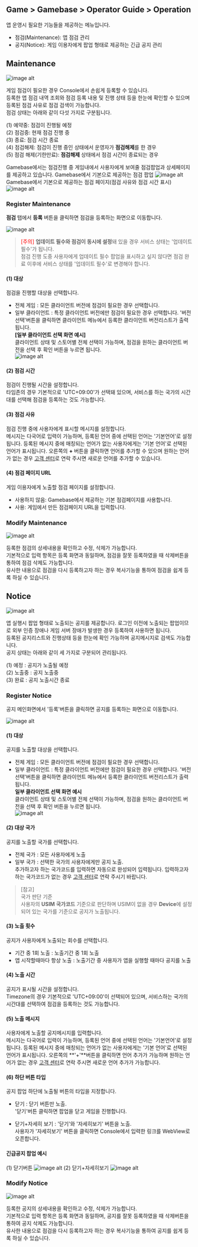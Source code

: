 ﻿## Game > Gamebase > Operator Guide > Operation

앱 운영시 필요한 기능들을 제공하는 메뉴입니다. <br/>

* 점검(Maintenance): 앱 점검 관리
* 공지(Notice): 게임 이용자에게 팝업 형태로 제공하는 긴급 공지 관리

## Maintenance


![image alt](http://static.toastoven.net/prod_gamebase/Operators_Guide/Console_Maintenance1_1.1.png)

게임 점검이 필요한 경우 Console에서 손쉽게 등록할 수 있습니다.<br/>
등록한 앱 점검 내역 조회와 점검 등록 내용 및 진행 상태 등을 한눈에 확인할 수 있으며 등록된 점검 사유로 점검 검색이 가능합니다.<br />
점검 상태는 아래와 같이 다섯 가지로 구분됩니다.<br />

(1) 예약중: 점검이 진행될 예정<br />
(2) 점검중: 현재 점검 진행 중<br />
(3) 종료: 점검 시간 종료<br />
(4) 점검해제: 점검이 진행 중인 상태에서 운영자가 **점검해제**를 한 경우<br />
(5) 점검 해제(기한만료): **점검해제** 상태에서 점검 시간이 종료되는 경우<br />

Gamebase에서는 점검진행 중 게임내에서 사용자에게 보여줄 점검팝업과 상세페이지를 제공하고 있습니다.
Gamebase에서 기본으로 제공하는 점검 팝업
![image alt](http://static.toastoven.net/prod_gamebase/Operators_Guide/Console_Maintenance_popup_1.0.png)
Gamebase에서 기본으로 제공하는 점검 페이지(점검 사유와 점검 시간 표시)
![image alt](http://static.toastoven.net/prod_gamebase/Operators_Guide/Console_Maintenance_webview_1.1.png)


### Register Maintenance

**점검** 탭에서 **등록** 버튼을 클릭하면 점검을 등록하는 화면으로 이동합니다.<br />

![image alt](http://static.toastoven.net/prod_gamebase/Operators_Guide/Console_Maintenance2_1.3.png)

>  <font color="red">[주의] </font>**업데이트 필수와 점검이 동시에 설정**돼 있을 경우 서비스 상태는 '업데이트 필수'가 됩니다.<br/>
>  점검 진행 도중 사용자에게 업데이트 필수 팝업을 표시하고 싶지 않다면 점검 완료 이후에 서비스 상태를 '업데이트 필수'로 변경해야 합니다.<br/>

#### (1) 대상
점검을 진행할 대상을 선택합니다.<br />

- 전체 게임 : 모든 클라이언트 버전에 점검이 필요한 경우 선택합니다.
- 일부 클라이언트 : 특정 클라이언트 버전에만 점검이 필요한 경우 선택합니다. '버전 선택'버튼을 클릭하면 클라이언트 메뉴에서 등록한 클라이언트 버전리스트가 출력됩니다.<br/>
  **[일부 클라이언트 선택 화면 예시]**<br/>
  클라이언트 상태 및 스토어별 전체 선택이 가능하며, 점검을 원하는 클라이언트 버전을 선택 후 확인 버튼을 누르면 됩니다.<br/>
  ![image alt](http://static.toastoven.net/prod_gamebase/Operators_Guide/Console_Maintenance4_1.3.png)


#### (2) 점검 시간
점검이 진행될 시간을 설정합니다.<br />
타임존의 경우 기본적으로 'UTC+09:00'가 선택돼 있으며, 서비스를 하는 국가의 시간대를 선택해 점검을 등록하는 것도 가능합니다.<br />

#### (3) 점검 사유
점검 진행 중에 사용자에게 표시할 메시지를 설정합니다.<br />
메시지는 다국어로 입력이 가능하며, 등록된 언어 중에 선택된 언어는 '기본언어'로 설정됩니다.
등록된 메시지 중에 매칭되는 언어가 없는 사용자에게는 '기본 언어'로 선택된 언어가 표시됩니다. 오른쪽의 **+** 버튼을 클릭하면 언어를 추가할 수 있으며 원하는 언어가 없는 경우 [고객 센터](https://cloud.toast.com/support/faq)로 연락 주시면 새로운 언어를 추가할 수 있습니다.<br />

#### (4) 점검 페이지 URL
게임 이용자에게 노출할 점검 페이지를 설정합니다.<br />

- 사용하지 않음: Gamebase에서 제공하는 기본 점검페이지를 사용합니다.<br />
- 사용: 게임에서 만든 점검페이지 URL을 입력합니다.<br />


### Modify Maintenance
![image alt](http://static.toastoven.net/prod_gamebase/Operators_Guide/Console_Maintenance3_1.1.png)

등록한 점검의 상세내용을 확인하고 수정, 삭제가 가능합니다.<br />
기본적으로 입력 항목은 등록 화면과 동일하며, 점검을 잘못 등록하였을 때 삭제버튼을 통하여 점검 삭제도 가능합니다.<br />
유사한 내용으로 점검을 다시 등록하고자 하는 경우 복사기능을 통하여 점검을 쉽게 등록 하실 수 있습니다.<br />

## Notice

![image alt](http://static.toastoven.net/prod_gamebase/Operators_Guide/Console_Notice1_1.2.png)

앱 실행시 팝업 형태로 노출되는 공지를 제공합니다. 로그인 이전에 노출되는 팝업이므로 외부 인증 장애나 게임 서버 장애가 발생한 경우 등록하여 사용하면 됩니다.<br/>
등록된 공지리스트와 진행상태 등을 한눈에 확인 가능하며 공지메시지로 검색도 가능합니다.<br />
공지 상태는 아래와 같이 세 가지로 구분되어 관리됩니다.<br />

(1) 예정 : 공지가 노출될 예정<br />
(2) 노출중 : 공지 노출중<br />
(3) 완료 : 공지 노출시간 종료<br />

### Register Notice

공지 메인화면에서 '등록'버튼을 클릭하면 공지를 등록하는 화면으로 이동합니다.<br />

![image alt](http://static.toastoven.net/prod_gamebase/Operators_Guide/Console_Notice2_1.0.png)

#### (1) 대상

공지를 노출할 대상을 선택합니다.<br />

- 전체 게임 : 모든 클라이언트 버전에 점검이 필요한 경우 선택합니다.
- 일부 클라이언트 : 특정 클라이언트 버전에만 점검이 필요한 경우 선택합니다. '버전 선택'버튼을 클릭하면 클라이언트 메뉴에서 등록한 클라이언트 버전리스트가 출력됩니다.<br />
  **일부 클라이언트 선택 화면 예시** <br/>
  클라이언트 상태 및 스토어별 전체 선택이 가능하며, 점검을 원하는 클라이언트 버전을 선택 후 확인 버튼을 누르면 됩니다.<br/>
  ![image alt](http://static.toastoven.net/prod_gamebase/Operators_Guide/Console_Maintenance4_1.3.png)


#### (2) 대상 국가
공지를 노출할 국가를 선택합니다.<br />

- 전체 국가 : 모든 사용자에게 노출
- 일부 국가 : 선택한 국가의 사용자에게만 공지 노출. <br/>
  추가하고자 하는 국가코드를 입력하면 자동으로 완성되어 입력됩니다. 입력하고자 하는 국가코드가 없는 경우 [고객 센터](https://cloud.toast.com/support/faq)로 연락 주시기 바랍니다.

> [참고]<br/>
> 국가 판단 기준<br/>
> 사용자의 **USIM 국가코드** 기준으로 판단하며 USIM이 없을 경우 **Device**에 설정되어 있는 국가를 기준으로 공지가 노출됩니다.<br />

#### (3) 노출 횟수
공지가 사용자에게 노출되는 회수를 선택합니다.<br />

- 기간 중 1회 노출 : 노출기간 중 1회 노출
- 앱 시작할때마다 항상 노출 : 노출기간 중 사용자가 앱을 실행할 때마다 공지를 노출

#### (4) 노출 시간
공지가 표시될 시간을 설정합니다.<br />
Timezone의 경우 기본적으로 'UTC+09:00'이 선택되어 있으며, 서비스하는 국가의 시간대를 선택하여 점검을 등록하는 것도 가능합니다.<br />

#### (5) 노출 메시지
사용자에게 노출할 공지메시지를 입력합니다.<br />
메시지는 다국어로 입력이 가능하며, 등록된 언어 중에 선택된 언어는 '기본언어'로 설정됩니다.
등록된 메시지 중에 매칭되는 언어가 없는 사용자에게는 '기본 언어'로 선택된 언어가 표시됩니다. 오른쪽의 **'+'**버튼을 클릭하면 언어 추가가 가능하며 원하는 언어가 없는 경우 [고객 센터](https://cloud.toast.com/support/faq)로 연락 주시면 새로운 언어 추가가 가능합니다.<br />


#### (6) 하단 버튼 타입
공지 팝업 하단에 노출될 버튼의 타입을 지정합니다.<br />

- 닫기 : 닫기 버튼만 노출. <br/>
  '닫기'버튼 클릭하면 팝업을 닫고 게임을 진행합니다.<br />

- 닫기+자세히 보기 : '닫기'와 '자세히보기' 버튼을 노출.<br/>
  사용자가 '자세히보기' 버튼을 클릭하면 Console에서 입력한 링크를 WebView로 오픈합니다.<br />


#### 긴급공지 팝업 예시
(1) 닫기버튼
![image alt](http://static.toastoven.net/prod_gamebase/Operators_Guide/Console_Notice_popup_close_1.1.png)
(2) 닫기+자세히보기
![image alt](http://static.toastoven.net/prod_gamebase/Operators_Guide/Console_Notice_popup_close_detail_1.0.png)

### Modify Notice
![image alt](http://static.toastoven.net/prod_gamebase/Operators_Guide/Console_Notice3_1.1.png)

등록한 공지의 상세내용을 확인하고 수정, 삭제가 가능합니다.<br />
기본적으로 입력 항목은 등록 화면과 동일하며, 공지를 잘못 등록하였을 때 삭제버튼을 통하여 공지 삭제도 가능합니다.<br />
유사한 내용으로 점검을 다시 등록하고자 하는 경우 복사기능을 통하여 공지를 쉽게 등록 하실 수 있습니다.<br />

